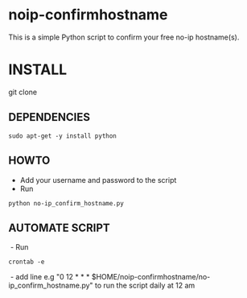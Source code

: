 # noip-confirmhostname
This is a simple Python script to confirm your free no-ip hostname(s).

# INSTALL
git clone 

## DEPENDENCIES
```
sudo apt-get -y install python
```
## HOWTO
 - Add your username and password to the script
 - Run 
 ```
 python no-ip_confirm_hostname.py
 ```
## AUTOMATE SCRIPT
  - Run 
  ```
  crontab -e
  ```
  - add line e.g "0 12 * * * $HOME/noip-confirmhostname/no-ip_confirm_hostname.py" to run the script daily at 12 am
